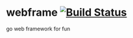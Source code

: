 # webframe [![Build Status](https://travis-ci.com/liuyangc3/webframe.svg?branch=master)](https://travis-ci.com/liuyangc3/webframe)

go web framework for fun
